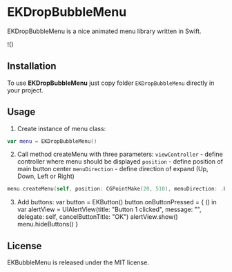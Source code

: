 # EKDropBubbleMenu

EKDropBubbleMenu is a nice animated menu library written in Swift.

!()

## Installation

To use **EKDropBubbleMenu** just copy folder `EKDropBubbleMenu` directly in your project. 

## Usage

1. Create instance of menu class:
```swift
var menu = EKDropBubbleMenu()
```
2. Call method createMenu with three parameters:
`viewController` - define controller where menu should be displayed
`position` - define position of main button center
`menuDirection` - define direction of expand (Up, Down, Left or Right)
```swift
menu.createMenu(self, position: CGPointMake(20, 510), menuDirection: .Up)
```

3. Add buttons:
var button = EKButton()
button.onButtonPressed = { () in
  var alertView = UIAlertView(title: "Button 1 clicked", message: "", delegate: self, cancelButtonTitle: "OK")
  alertView.show()
  menu.hideButtons()
}

## License

EKBubbleMenu is released under the MIT license.

